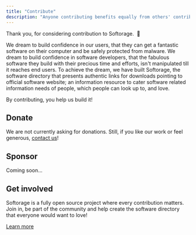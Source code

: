 ```yaml
---
title: "Contribute"
description: "Anyone contributing benefits equally from others' contributions"
---
```


<div class="card my-3">
<div class="card-body">
<div class="text-center lead">

Thank you, for considering contribution to Softorage.&nbsp;&nbsp;🙏

</div>

<div class="text-justify">

We dream to build confidence in our users, that they can get a fantastic software on their computer and be safely protected from malware. We dream to build confidence in software developers, that the fabulous software they build with their precious time and efforts, isn't manipulated till it reaches end users. To achieve the dream, we have built Softorage, the software directory that presents authentic links for downloads pointing to official software website; an information resource to cater software related information needs of people, which people can look up to, and love.

</div>

<div class="text-center lead">

By contributing, you help us build it!

</div>
</div>
</div>


<div class="card my-3">
<div class="card-body">

## Donate

We are not currently asking for donations. Still, if you like our work or feel generous, [contact us](/contact-us/)!

</div>
</div>


<div class="card my-3">
<div class="card-body">

## Sponsor

Coming soon...

</div>
</div>


<div class="card my-3">
<div class="card-body">

## Get involved

Softorage is a fully open source project where every contribution matters.  
Join in, be part of the community and help create the software directory that everyone would want to love!

<a class="btn bg-nav" href="/get-involved/"><span class="text-clr2">Learn more</span></a>

</div>
</div>

